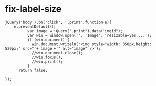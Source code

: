 fix-label-size
==============
	jQuery('body').on('click', '.print',function(e){
 		e.preventDefault();
 		      var image = jQuery(".print").data("imgid");
		      var win = window.open('', 'Image', 'resizable=yes,...');
		      if (win.document) {
				win.document.writeln('<img style="width: 350px;height: 520px;" src="'+ image +'" alt="image" />');
				//win.document.close();
				//win.focus();
				//win.print();
		      }
 	      return false;

	});
